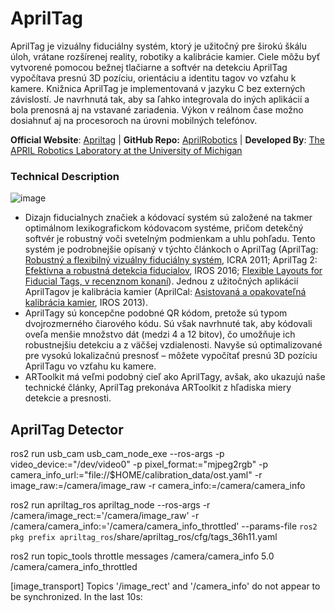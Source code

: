 # AprilTag 
AprilTag je vizuálny fiduciálny systém, ktorý je užitočný pre širokú škálu úloh, vrátane rozšírenej reality, robotiky a kalibrácie kamier. Ciele môžu byť vytvorené pomocou bežnej tlačiarne a softvér na detekciu AprilTag vypočítava presnú 3D pozíciu, orientáciu a identitu tagov vo vzťahu k kamere. Knižnica AprilTag je implementovaná v jazyku C bez externých závislostí. Je navrhnutá tak, aby sa ľahko integrovala do iných aplikácií a bola prenosná aj na vstavané zariadenia. Výkon v reálnom čase možno dosiahnuť aj na procesoroch na úrovni mobilných telefónov. 

**Official Website**: [Apriltag](https://april.eecs.umich.edu/software/apriltag) | 
**GitHub Repo:** [AprilRobotics](https://github.com/AprilRobotics/apriltag) |
**Developed By**: [The APRIL Robotics Laboratory at the University of Michigan](https://april.eecs.umich.edu) 

### Technical Description
![image](https://github.com/user-attachments/assets/d39981f3-a413-46a8-ac0a-bdeb5ba20779)

- Dizajn fiducialnych značiek a kódovací systém sú založené na takmer optimálnom lexikografickom kódovacom systéme, pričom detekčný softvér je robustný voči svetelným podmienkam a uhlu pohľadu. Tento systém je podrobnejšie opísaný v týchto článkoch o AprilTag (AprilTag: [Robustný a flexibilný vizuálny fiduciálny systém](https://april.eecs.umich.edu/papers/details.php?name=olson2011tags), ICRA 2011; AprilTag 2: [Efektívna a robustná detekcia fiducialov](https://april.eecs.umich.edu/papers/details.php?name=wang2016iros), IROS 2016; [Flexible Layouts for Fiducial Tags, v recenznom konaní](https://april.eecs.umich.edu/papers/details.php?name=krogius2019iros)). Jednou z užitočných aplikácií AprilTagov je kalibrácia kamier (AprilCal: [Asistovaná a opakovateľná kalibrácia kamier](https://april.eecs.umich.edu/papers/details.php?name=richardson2013iros), IROS 2013).
- AprilTagy sú koncepčne podobné QR kódom, pretože sú typom dvojrozmerného čiarového kódu. Sú však navrhnuté tak, aby kódovali oveľa menšie množstvo dát (medzi 4 a 12 bitov), čo umožňuje ich robustnejšiu detekciu a z väčšej vzdialenosti. Navyše sú optimalizované pre vysokú lokalizačnú presnosť – môžete vypočítať presnú 3D pozíciu AprilTagu vo vzťahu ku kamere.
- ARToolkit má veľmi podobný cieľ ako AprilTagy, avšak, ako ukazujú naše technické články, AprilTag prekonáva ARToolkit z hľadiska miery detekcie a presnosti.

## AprilTag Detector

ros2 run usb_cam usb_cam_node_exe --ros-args -p video_device:="/dev/video0" -p pixel_format:="mjpeg2rgb" -p camera_info_url:="file://$HOME/calibration_data/ost.yaml" -r image_raw:=/camera/image_raw -r camera_info:=/camera/camera_info 

ros2 run apriltag_ros apriltag_node --ros-args -r /camera/image_rect:='/camera/image_raw' -r /camera/camera_info:='/camera/camera_info_throttled' --params-file `ros2 pkg prefix apriltag_ros`/share/apriltag_ros/cfg/tags_36h11.yaml

ros2 run topic_tools throttle messages /camera/camera_info 5.0 /camera/camera_info_throttled


[image_transport] Topics '/image_rect' and '/camera_info' do not appear to be synchronized. In the last 10s:
